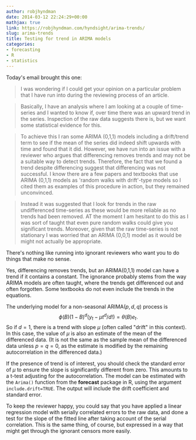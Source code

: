 ```yaml
---
author: robjhyndman
date: 2014-03-12 22:24:29+00:00
mathjax: true
link: https://robjhyndman.com/hyndsight/arima-trends/
slug: arima-trends
title: Testing for trend in ARIMA models
categories:
- forecasting
- R
- statistics
---
```


Today's email brought this one:



>I was wondering if I could get your opinion on a particular problem that I have run into during the reviewing process of an article.

>Basically, I have an analysis where I am looking at a couple of time-series and I wanted to know if, over time there was an upward trend in the series. Inspection of the raw data suggests there is, but we want some statistical evidence for this.

>To achieve this I ran some ARIMA (0,1,1) models including a drift/trend term to see if the mean of the series did indeed shift upwards with time and found that it did. However, we have run into an issue with a reviewer who argues that differencing removes trends and may not be a suitable way to detect trends. Therefore, the fact that we found a trend despite differencing suggest that differencing was not successful. I know there are a few papers and textbooks that use ARIMA (0,1,1) models as 'random walks with drift'-type models so I cited them as examples of this procedure in action, but they remained unconvinced.

>Instead it was suggested that I look for trends in the raw undifferenced time-series as these would be more reliable as no trends had been removed. AT the moment I am hesitant to do this as I was sort of taught that even pure random walks could give you significant trends. Moreover, given that the raw time-series is not stationary I was worried that an ARIMA (0,0,1) model as it would be might not actually be appropriate.

There's nothing like running into ignorant reviewers who want you to do things that make no sense. <!-- more -->

Yes, differencing removes trends, but an ARIMA(0,1,1) model can have a trend if it contains a constant. The ignorance probably stems from the way ARIMA models are often taught, where the trends get differenced out and often forgotten. Some textbooks do not even include the trends in the equations.

The underlying model for a non-seasonal ARIMA($p,d,q$) process is
$$
\phi(B)(1-B)^d(y_t - \mu t^d/d!) = \theta(B) e_t.
$$
So if $d=1$, there is a trend with slope $\mu$ (often called "drift" in this context). In this case, the value of $\mu$ is also an estimate of the mean of the differenced data. (It is not the same as the sample mean of the differenced data unless $p=q=0$, as the estimate is modified by the remaining autocorrelation in the differenced data.)

If the presence of trend is of interest, you should check the standard error of $\mu$ to ensure the slope is significantly different from zero. This amounts to a t-test adjusting for the autocorrelation. The model can be estimated with the `Arima()` function from the **forecast** package in R, using the argument `include.drift=TRUE`. The output will include the drift coefficient and standard error.

To keep the reviewer happy, you could say that you have applied a linear regression model with serially correlated errors to the raw data, and done a test for the slope of the fitted line after taking account of the serial correlation. This is the same thing, of course, but expressed in a way that might get through the ignorant censors more easily.

